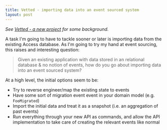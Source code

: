 ```yaml
---
title: Vetted - importing data into an event sourced system
layout: post
---
```


*See [Vetted - a new project][vetted-a-new-hope] for some background.*

A task I'm going to have to tackle sooner or later is importing data from the
existing Access database. As I'm going to try my hand at event sourcing, this raises and interesting question:

> Given an existing application with data stored in an relational database & no notion of events, how do you go about importing data into an event sourced system?

At a high level, the initial options seem to be:

* Try to reverse engineer/map the existing state to events
* Have some sort of migration event event in your domain model (e.g. `FooMigrated`)
* Import the initial data and treat it as a snapshot (i.e. an aggregation of past events)
* Run everything through your new API as commands, and allow the API implementation to take care of creating the relevant events like normal

[vetted-a-new-hope]: /2017/11/vetted-a-new-hope/
[gg-importing-historic-data-into-an-event-store]: https://groups.google.com/forum/#!topic/dddcqrs/xUbKn8YLJfk
[so-importing-data-and-event-sourcing]: https://stackoverflow.com/questions/43640256/importing-data-and-event-sourcing
[mf-event-sourcing]: https://martinfowler.com/eaaDev/EventSourcing.html
